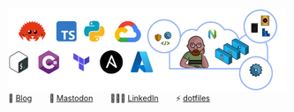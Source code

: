 <img src="https://github.com/ianbattersby/ianbattersby/blob/main/GHHeader.png" alt="Architect, Programmer, and Hacker. Cloud Native. Zero Trust. Penchant for Rust and neovim." />
🔭 <a href="https://battersby.io" target="_blank">Blog</a>&nbsp;&nbsp;&nbsp;&nbsp;&nbsp;&nbsp;&nbsp;
🐘 <a rel="me" href="https://hachyderm.io/@Ianbattersby">Mastodon</a>&nbsp;&nbsp;&nbsp;&nbsp;&nbsp;&nbsp;&nbsp;
👨🏼‍💻 <a href="https://www.linkedin.com/in/ianbattersby" target="_blank">LinkedIn</a>&nbsp;&nbsp;&nbsp;&nbsp;&nbsp;&nbsp;&nbsp;
⚡️ <a href="https://github.com/ianbattersby/dotfiles.macos" target="_blank">dotfiles</a>
